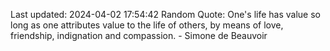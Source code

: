 Last updated: 2024-04-02 17:54:42
Random Quote: One's life has value so long as one attributes value to the life of others, by means of love, friendship, indignation and compassion. - Simone de Beauvoir